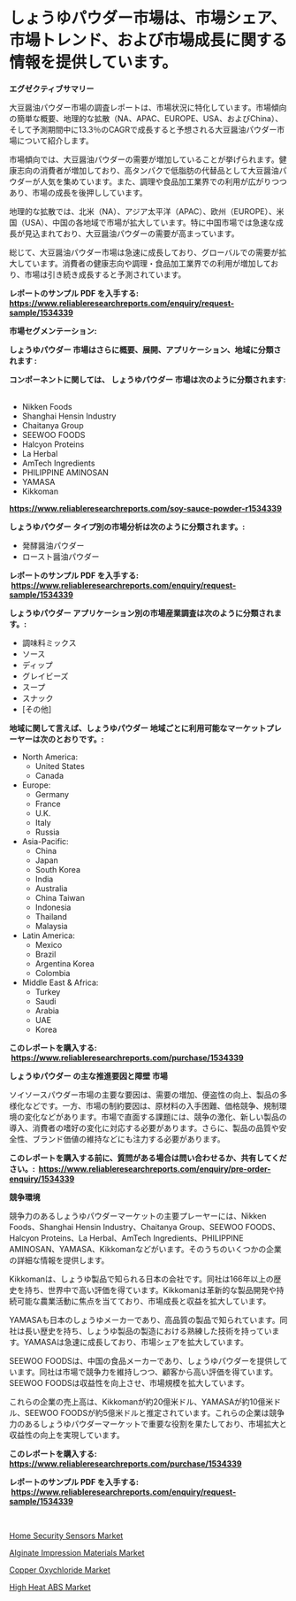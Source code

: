 <p><h1>しょうゆパウダー市場は、市場シェア、市場トレンド、および市場成長に関する情報を提供しています。</h1></p><p><strong>エグゼクティブサマリー</strong></p>
<p><p>大豆醤油パウダー市場の調査レポートは、市場状況に特化しています。市場傾向の簡単な概要、地理的な拡散（NA、APAC、EUROPE、USA、およびChina）、そして予測期間中に13.3％のCAGRで成長すると予想される大豆醤油パウダー市場について紹介します。</p><p>市場傾向では、大豆醤油パウダーの需要が増加していることが挙げられます。健康志向の消費者が増加しており、高タンパクで低脂肪の代替品として大豆醤油パウダーが人気を集めています。また、調理や食品加工業界での利用が広がりつつあり、市場の成長を後押ししています。</p><p>地理的な拡散では、北米（NA）、アジア太平洋（APAC）、欧州（EUROPE）、米国（USA）、中国の各地域で市場が拡大しています。特に中国市場では急速な成長が見込まれており、大豆醤油パウダーの需要が高まっています。</p><p>総じて、大豆醤油パウダー市場は急速に成長しており、グローバルでの需要が拡大しています。消費者の健康志向や調理・食品加工業界での利用が増加しており、市場は引き続き成長すると予測されています。</p></p>
<p><strong>レポートのサンプル PDF を入手する: <a href="https://www.reliableresearchreports.com/enquiry/request-sample/1534339">https://www.reliableresearchreports.com/enquiry/request-sample/1534339</a></strong></p>
<p><strong>市場セグメンテーション:</strong></p>
<p><strong> しょうゆパウダー 市場はさらに概要、展開、アプリケーション、地域に分類されます :</strong></p>
<p><strong>コンポーネントに関しては、 しょうゆパウダー 市場は次のように分類されます: &nbsp;</strong></p>
<p><ul><li>Nikken Foods</li><li>Shanghai Hensin Industry</li><li>Chaitanya Group</li><li>SEEWOO FOODS</li><li>Halcyon Proteins</li><li>La Herbal</li><li>AmTech Ingredients</li><li>PHILIPPINE AMINOSAN</li><li>YAMASA</li><li>Kikkoman</li></ul></p>
<p><strong><a href="https://www.reliableresearchreports.com/soy-sauce-powder-r1534339">https://www.reliableresearchreports.com/soy-sauce-powder-r1534339</a></strong></p>
<p><strong> しょうゆパウダー タイプ別の市場分析は次のように分類されます。:</strong></p>
<p><ul><li>発酵醤油パウダー</li><li>ロースト醤油パウダー</li></ul></p>
<p><strong>レポートのサンプル PDF を入手する: &nbsp;<a href="https://www.reliableresearchreports.com/enquiry/request-sample/1534339">https://www.reliableresearchreports.com/enquiry/request-sample/1534339</a></strong></p>
<p><strong> しょうゆパウダー アプリケーション別の市場産業調査は次のように分類されます。:</strong></p>
<p><ul><li>調味料ミックス</li><li>ソース</li><li>ディップ</li><li>グレイビーズ</li><li>スープ</li><li>スナック</li><li>[その他]</li></ul></p>
<p><strong>地域に関して言えば、しょうゆパウダー 地域ごとに利用可能なマーケットプレーヤーは次のとおりです。:</strong></p>
<p><ul>
    <li>
        North America:
        <ul>
            <li>United States</li>
            <li>Canada</li>
        </ul>
    </li>
    <li>
        Europe:
        <ul>
            <li>Germany</li>
            <li>France</li>
            <li>U.K.</li>
            <li>Italy</li>
            <li>Russia</li>
        </ul>
    </li>
    <li>
        Asia-Pacific:
        <ul>
            <li>China</li>
            <li>Japan</li>
            <li>South Korea</li>
            <li>India</li>
            <li>Australia</li>
            <li>China Taiwan</li>
            <li>Indonesia</li>
            <li>Thailand</li>
            <li>Malaysia</li>
        </ul>
    </li>
    <li>
        Latin America:
        <ul>
            <li>Mexico</li>
            <li>Brazil</li>
            <li>Argentina Korea</li>
            <li>Colombia</li>
        </ul>
    </li>
    <li>
        Middle East & Africa:
        <ul>
            <li>Turkey</li>
            <li>Saudi</li>
            <li>Arabia</li>
            <li>UAE</li>
            <li>Korea</li>
        </ul>
    </li>
    </ul></p>
<p><strong>このレポートを購入する: &nbsp;<a href="https://www.reliableresearchreports.com/purchase/1534339">https://www.reliableresearchreports.com/purchase/1534339</a></strong></p>
<p><strong>しょうゆパウダー の主な推進要因と障壁 市場</strong></p>
<p><p>ソイソースパウダー市場の主要な要因は、需要の増加、便盗性の向上、製品の多様化などです。一方、市場の制約要因は、原材料の入手困難、価格競争、規制環境の変化などがあります。市場で直面する課題には、競争の激化、新しい製品の導入、消費者の嗜好の変化に対応する必要があります。さらに、製品の品質や安全性、ブランド価値の維持などにも注力する必要があります。</p></p>
<p><strong>このレポートを購入する前に、質問がある場合は問い合わせるか、共有してください。:&nbsp; <a href="https://www.reliableresearchreports.com/enquiry/pre-order-enquiry/1534339">https://www.reliableresearchreports.com/enquiry/pre-order-enquiry/1534339</a></strong></p>
<p><strong>競争環境</strong></p>
<p><p>競争力のあるしょうゆパウダーマーケットの主要プレーヤーには、Nikken Foods、Shanghai Hensin Industry、Chaitanya Group、SEEWOO FOODS、Halcyon Proteins、La Herbal、AmTech Ingredients、PHILIPPINE AMINOSAN、YAMASA、Kikkomanなどがいます。そのうちのいくつかの企業の詳細な情報を提供します。</p><p>Kikkomanは、しょうゆ製品で知られる日本の会社です。同社は166年以上の歴史を持ち、世界中で高い評価を得ています。Kikkomanは革新的な製品開発や持続可能な農業活動に焦点を当てており、市場成長と収益を拡大しています。</p><p>YAMASAも日本のしょうゆメーカーであり、高品質の製品で知られています。同社は長い歴史を持ち、しょうゆ製品の製造における熟練した技術を持っています。YAMASAは急速に成長しており、市場シェアを拡大しています。</p><p>SEEWOO FOODSは、中国の食品メーカーであり、しょうゆパウダーを提供しています。同社は市場で競争力を維持しつつ、顧客から高い評価を得ています。SEEWOO FOODSは収益性を向上させ、市場規模を拡大しています。</p><p>これらの企業の売上高は、Kikkomanが約20億米ドル、YAMASAが約10億米ドル、SEEWOO FOODSが約5億米ドルと推定されています。これらの企業は競争力のあるしょうゆパウダーマーケットで重要な役割を果たしており、市場拡大と収益性の向上を実現しています。</p></p>
<p><strong>このレポートを購入する: &nbsp; <a href="https://www.reliableresearchreports.com/purchase/1534339">https://www.reliableresearchreports.com/purchase/1534339</a></strong></p>
<p><strong>レポートのサンプル PDF を入手する: &nbsp;<a href="https://www.reliableresearchreports.com/enquiry/request-sample/1534339">https://www.reliableresearchreports.com/enquiry/request-sample/1534339</a></strong><strong></strong></p>
<p>&nbsp;</p>
<p><p><a href="https://view.publitas.com/reportprime-1/home-security-sensors-market-furnish-information-about-market-size-market-share-market-dynamics-and-projections-spanning-from-2024-to-2031/">Home Security Sensors Market</a></p><p><a href="https://issuu.com/reportprime-2/docs/alginate-impression-materials-market-size-2030.ppt">Alginate Impression Materials Market</a></p><p><a href="https://sudsy-motorcycle-bbc.notion.site/Copper-Oxychloride-Market-Research-Report-The-Key-To-Successful-Business-Strategy-Forecasted-for-Pe-9c60a74f017d401186dedfcf243667aa">Copper Oxychloride Market</a></p><p><a href="https://issuu.com/reportprime-2/docs/high-heat-abs-market-size-2030.pptx">High Heat ABS Market</a></p></p>